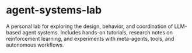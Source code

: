 # agent-systems-lab
A personal lab for exploring the design, behavior, and coordination of LLM-based agent systems. Includes hands-on tutorials, research notes on reinforcement learning, and experiments with meta-agents, tools, and autonomous workflows.
